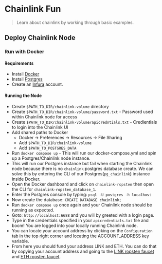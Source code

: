 # Chainlink Fun
> Learn about chainlink by working through basic examples.

## Deploy Chainlink Node

### Run with Docker

#### Requirements
- Install [Docker](https://docs.docker.com/get-docker/)
- Install [Postgres](https://www.postgresql.org/)
- Create an [Infura](https://infura.io/) account.

#### Running the Node
- Create `$PATH_TO_DIR/chainlink-volume` directory
- Create `$PATH_TO_DIR/chainlink-volume/password.txt` - Password used within Chainlink node for access
- Create `$PATH_TO_DIR/chainlink-volume/apicredntials.txt` - Credientials to login into the Chainlink UI
- Add shared paths to Docker
  - Docker -> Preferences -> Resources -> File Sharing
  - Add `$PATH_TO_DIR/chainlink-volume`
  - Add `$PATH_TO_POSTGRES_DATA`
- Run `docker compose up` - This will run our docker-compose.yml and spin up a Postgres/Chainlink node instance.
- This will run our Postgres instance but fail when starting the Chainlink node because there is no `chainlink` postgres database create. We can solve this by entering the CLI of our Postgres(`pg_chainlink`) instance inside Docker.
- Open the Docker dashboard and click on `chainlink-ropsten` then open the CLI for `chainlink-ropsten_database_1`.
- Enter the Postgres console by typing: `psql -U postgres -h localhost`
- Now create the database: `CREATE DATABASE chainlink;`
- Run `docker compose up` once again and your Chainlink node should be running as expected.
- Goto: `http://localhost:6688` and you will by greeted with a login page.
- Type in the credentials specified in your `apicredentials.txt` file and boom! You are logged into your locally running Chainlink node.
- You can locate your account address by clicking on the `Configuration` tab in the top right corner and locating the ACCOUNT_ADDRESS key variable.
- From here you should fund your address LINK and ETH. You can do that by copying your account address and going to the [LINK ropsten faucet](https://ropsten.chain.link/) and [ETH ropsten faucet](https://faucet.ropsten.be/).